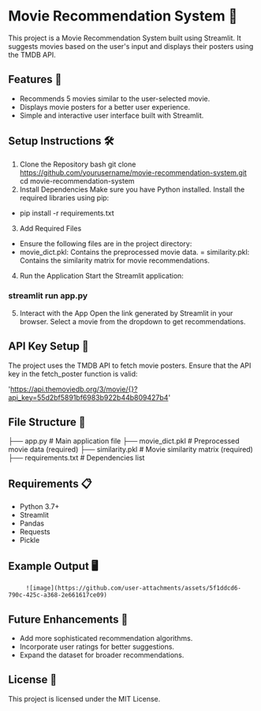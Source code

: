 # Movie Recommendation System 🎥
This project is a Movie Recommendation System built using Streamlit. It suggests movies based on the user's input and displays their posters using the TMDB API.

## Features 🚀
- Recommends 5 movies similar to the user-selected movie.
- Displays movie posters for a better user experience.
- Simple and interactive user interface built with Streamlit.
## Setup Instructions 🛠️
1. Clone the Repository
bash
git clone https://github.com/yourusername/movie-recommendation-system.git
cd movie-recommendation-system
2. Install Dependencies
Make sure you have Python installed. Install the required libraries using pip:

- pip install -r requirements.txt
  
3. Add Required Files
- Ensure the following files are in the project directory:
 - movie_dict.pkl: Contains the preprocessed movie data.
= similarity.pkl: Contains the similarity matrix for movie recommendations.
4. Run the Application
Start the Streamlit application:

### streamlit run app.py
5. Interact with the App
Open the link generated by Streamlit in your browser.
Select a movie from the dropdown to get recommendations.

## API Key Setup 🔑
The project uses the TMDB API to fetch movie posters. Ensure that the API key in the fetch_poster function is valid:

'https://api.themoviedb.org/3/movie/{}?api_key=55d2bf5891bf6983b922b44b809427b4'


## File Structure 📂

├── app.py               # Main application file
├── movie_dict.pkl       # Preprocessed movie data (required)
├── similarity.pkl       # Movie similarity matrix (required)
├── requirements.txt     # Dependencies list

## Requirements 📋
- Python 3.7+
- Streamlit
- Pandas
- Requests
- Pickle
  
## Example Output 🖥️
         ![image](https://github.com/user-attachments/assets/5f1ddcd6-790c-425c-a368-2e661617ce09)


## Future Enhancements 🌟
- Add more sophisticated recommendation algorithms.
- Incorporate user ratings for better suggestions.
- Expand the dataset for broader recommendations.

## License 📜
This project is licensed under the MIT License.

